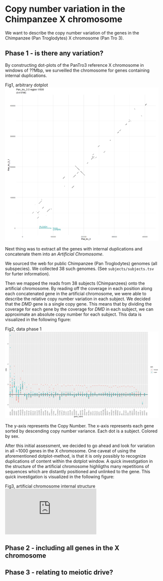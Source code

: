 # Copy number variation in the Chimpanzee X chromosome

We want to describe the copy number variation of the genes in the Chimpanzee (Pan Troglodytes) X chromosome (Pan Tro 3).

## Phase 1 - is there any variation?

By constructing dot-plots of the PanTro3 reference X chromosome in windows of ??Mbp, we surveilled the chromosome for genes containing internal duplications.

Fig1, arbitrary dotplot
![what](https://github.com/cmkobel/ChimpX/blob/master/01dotplot/1plots/window_1.png "example dotplot")


Next thing was to extract all the genes with internal duplications and concatenate them into an *Artificial Chromosome*.

We sourced the web for public Chimpanzee (Pan Troglodytes) genomes (all subspecies). We collected 38 such genomes. (See `subjects/subjects.tsv` for furter information).

Then we mapped the reads from 38 subjects (Chimpanzees) onto the artificial chromosome. By reading off the coverage in each position along each concatenated gene in the artificial chromosome, we were able to describe the relative copy number variation in each subject. We decided that the *DMD* gene is a single copy gene. This means that by dividing the coverage for each gene by the coverage for *DMD* in each subject, we can approximate an absolute copy number for each subject. This data is visualized in the following figure:

Fig2, data phase 1
![2](https://github.com/cmkobel/ChimpX/blob/master/visualization/chimpx_region_points.png "variation in selected genes")


The y-axis represents the Copy Number. The x-axis represents each gene sorted by descending copy number variance.  Each dot is a subject. Colored by sex.

After this initial assessment, we decided to go ahead and look for variation in all ~1000 genes in the X chromosome. One caveat of using the aforementioned dotplot-method, is that it is only possibly to recognize duplications of content within the dotplot window. A quick investigation in the structure of the artificial chromosome highligths many repetitions of sequences which are distantly positioned and unlinked to the gene. This quick investigation is visualized in the following figure:

Fig3, artificial chromosome internal structure
![2](https://github.com/cmkobel/ChimpX/blob/master/visualization/ac3_dotplot_no69_debug.pdf "artificial chromosome internal structure")

## Phase 2 - including all genes in the X chromosome


## Phase 3 - relating to meiotic drive?
